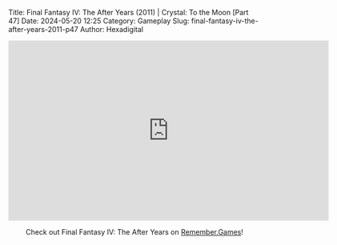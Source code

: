 Title: Final Fantasy IV: The After Years (2011) | Crystal: To the Moon [Part 47]
Date: 2024-05-20 12:25
Category: Gameplay
Slug: final-fantasy-iv-the-after-years-2011-p47
Author: Hexadigital

<center><iframe src="https://www.youtube.com/embed/0RZfTQ8crzw?feature=oembed" allow="accelerometer; autoplay; encrypted-media; gyroscope; picture-in-picture" width="640" height="360" frameborder="0"></iframe>

Check out Final Fantasy IV: The After Years on [Remember.Games](https://remember.games/game/7757/final-fantasy-iv-the-complete-collection/)!</center>
